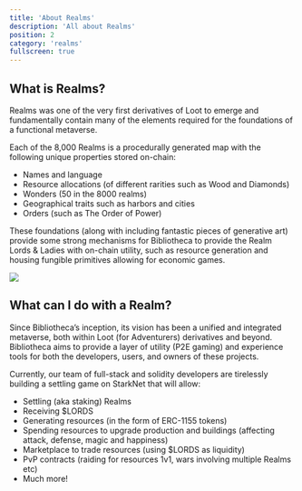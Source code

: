 ```yaml
---
title: 'About Realms'
description: 'All about Realms'
position: 2
category: 'realms'
fullscreen: true
---
```


## What is Realms?

Realms was one of the very first derivatives of Loot to emerge and fundamentally contain many of the elements required for the foundations of a functional metaverse.

Each of the 8,000 Realms is a procedurally generated map with the following unique properties stored on-chain:
- Names and language
- Resource allocations (of different rarities such as Wood and Diamonds)
- Wonders (50 in the 8000 realms)
- Geographical traits such as harbors and cities
- Orders (such as The Order of Power)

These foundations (along with including fantastic pieces of generative art) provide some strong mechanisms for Bibliotheca to provide the Realm Lords & Ladies with on-chain utility, such as resource generation and housing fungible primitives allowing for economic games.

<img src="https://user-images.githubusercontent.com/91049656/142607553-d89f012a-8347-43ba-b0e4-594a60f234e1.png"/>

## What can I do with a Realm?

Since Bibliotheca’s inception, its vision has been a unified and integrated metaverse, both within Loot (for Adventurers) derivatives and beyond. Bibliotheca aims to provide a layer of utility (P2E gaming) and experience tools for both the developers, users, and owners of these projects.

Currently, our team of full-stack and solidity developers are tirelessly building a settling game on StarkNet that will allow:

- Settling (aka staking) Realms
- Receiving $LORDS
- Generating resources (in the form of ERC-1155 tokens)
- Spending resources to upgrade production and buildings (affecting attack, defense, magic and happiness)
- Marketplace to trade resources (using $LORDS as liquidity)
- PvP contracts (raiding for resources 1v1, wars involving multiple Realms etc)
- Much more! 
